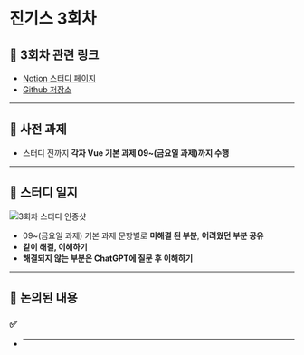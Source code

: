 # 진기스 3회차

## 🔗 3회차 관련 링크

- [Notion 스터디 페이지](https://www.notion.so/3-1c98e00bf3c680b0b977fcbbbfde63b6)
- [Github 저장소](https://github.com/JGStudy/WeeklyStudy/tree/2%ED%9A%8C%EC%B0%A8)

---

## 📌 사전 과제

- 스터디 전까지 **각자 Vue 기본 과제 09~(금요일 과제)까지 수행**

---

## 📝 스터디 일지

![3회차 스터디 인증샷](image.png)

- 09~(금요일 과제) 기본 과제 문항별로 **미해결 된 부분**, **어려웠던 부분 공유**
- **같이 해결, 이해하기**
- **해결되지 않는 부분은 ChatGPT에 질문 후 이해하기**

---

## 💬 논의된 내용

### ✅

- ***
